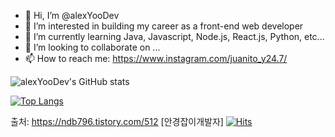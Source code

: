 - 👋 Hi, I’m @alexYooDev
- 👀 I’m interested in building my career as a front-end web developer
- 🌱 I’m currently learning Java, Javascript, Node.js, React.js, Python, etc...
- 💞️ I’m looking to collaborate on ...
- 📫 How to reach me: https://www.instagram.com/juanito_y24.7/

![alexYooDev's GitHub stats](https://github-readme-stats.vercel.app/api?username=alexYooDev&show_icons=true&theme=radical)

[![Top Langs](https://github-readme-stats.vercel.app/api/top-langs/?username=alexYooDev}&langs_count=8)](https://github.com/alexYooDev/)

출처: https://ndb796.tistory.com/512 [안경잡이개발자]
[![Hits](https://hits.seeyoufarm.com/api/count/incr/badge.svg?url=https%3A%2F%2Fgithub.com%2FalexYooDev%2Fhit-counter&count_bg=%2379C83D&title_bg=%23555555&icon=&icon_color=%23E7E7E7&title=hits&edge_flat=false)](https://hits.seeyoufarm.com)

<!---
fm247/fm247 is a ✨ special ✨ repository because its `README.md` (this file) appears on your GitHub profile.
You can click the Preview link to take a look at your changes.
--->
